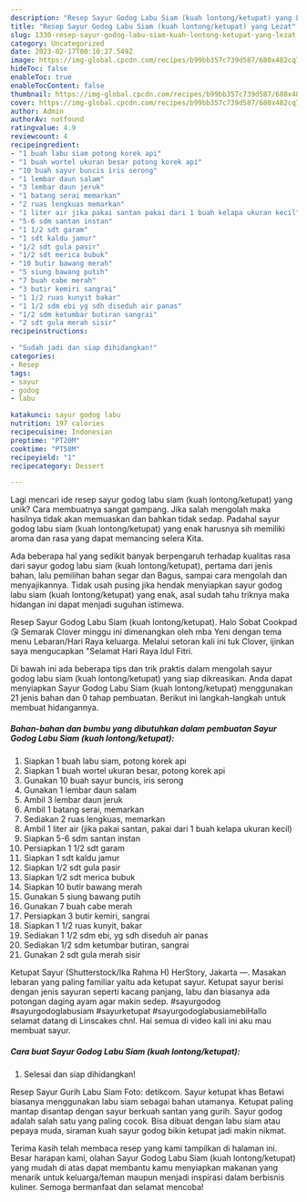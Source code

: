 ```yaml
---
description: "Resep Sayur Godog Labu Siam (kuah lontong/ketupat) yang Lezat"
title: "Resep Sayur Godog Labu Siam (kuah lontong/ketupat) yang Lezat"
slug: 1330-resep-sayur-godog-labu-siam-kuah-lontong-ketupat-yang-lezat
category: Uncategorized
date: 2023-02-17T00:10:27.549Z
image: https://img-global.cpcdn.com/recipes/b99bb357c739d587/680x482cq70/sayur-godog-labu-siam-kuah-lontongketupat-foto-resep-utama.jpg
hideToc: false
enableToc: true
enableTocContent: false
thumbnail: https://img-global.cpcdn.com/recipes/b99bb357c739d587/680x482cq70/sayur-godog-labu-siam-kuah-lontongketupat-foto-resep-utama.jpg
cover: https://img-global.cpcdn.com/recipes/b99bb357c739d587/680x482cq70/sayur-godog-labu-siam-kuah-lontongketupat-foto-resep-utama.jpg
author: Admin
authorAv: notfound
ratingvalue: 4.9
reviewcount: 4
recipeingredient:
- "1 buah labu siam potong korek api"
- "1 buah wortel ukuran besar potong korek api"
- "10 buah sayur buncis iris serong"
- "1 lembar daun salam"
- "3 lembar daun jeruk"
- "1 batang serai memarkan"
- "2 ruas lengkuas memarkan"
- "1 liter air jika pakai santan pakai dari 1 buah kelapa ukuran kecil"
- "5-6 sdm santan instan"
- "1 1/2 sdt garam"
- "1 sdt kaldu jamur"
- "1/2 sdt gula pasir"
- "1/2 sdt merica bubuk"
- "10 butir bawang merah"
- "5 siung bawang putih"
- "7 buah cabe merah"
- "3 butir kemiri sangrai"
- "1 1/2 ruas kunyit bakar"
- "1 1/2 sdm ebi yg sdh diseduh air panas"
- "1/2 sdm ketumbar butiran sangrai"
- "2 sdt gula merah sisir"
recipeinstructions:

- "Sudah jadi dan siap dihidangkan!"
categories:
- Resep
tags:
- sayur
- godog
- labu

katakunci: sayur godog labu 
nutrition: 197 calories
recipecuisine: Indonesian
preptime: "PT20M"
cooktime: "PT58M"
recipeyield: "1"
recipecategory: Dessert

---
```





Lagi mencari ide resep sayur godog labu siam (kuah lontong/ketupat) yang unik? Cara membuatnya sangat gampang. Jika salah mengolah maka hasilnya tidak akan memuaskan dan bahkan tidak sedap. Padahal sayur godog labu siam (kuah lontong/ketupat) yang enak harusnya sih memiliki aroma dan rasa yang dapat memancing selera Kita.





Ada beberapa hal yang sedikit banyak berpengaruh terhadap kualitas rasa dari sayur godog labu siam (kuah lontong/ketupat), pertama dari jenis bahan, lalu pemilihan bahan segar dan Bagus, sampai cara mengolah dan menyajikannya. Tidak usah pusing jika hendak menyiapkan sayur godog labu siam (kuah lontong/ketupat) yang enak,      asal sudah tahu triknya maka hidangan ini dapat menjadi suguhan istimewa.














Resep Sayur Godog Labu Siam (kuah lontong/ketupat). Halo Sobat Cookpad 😘 Semarak Clover minggu ini dimenangkan oleh mba Yeni dengan tema menu Lebaran/Hari Raya keluarga. Melalui setoran kali ini tuk Clover, ijinkan saya mengucapkan &#34;Selamat Hari Raya Idul Fitri.






Di bawah ini ada beberapa tips dan trik praktis dalam mengolah sayur godog labu siam (kuah lontong/ketupat) yang siap dikreasikan. Anda dapat menyiapkan Sayur Godog Labu Siam (kuah lontong/ketupat) menggunakan 21 jenis bahan dan 0 tahap pembuatan. Berikut ini langkah-langkah untuk membuat hidangannya.

<!--inarticleads1-->

##### Bahan-bahan dan bumbu yang dibutuhkan dalam pembuatan Sayur Godog Labu Siam (kuah lontong/ketupat):

1. Siapkan 1 buah labu siam, potong korek api
1. Siapkan 1 buah wortel ukuran besar, potong korek api
1. Gunakan 10 buah sayur buncis, iris serong
1. Gunakan 1 lembar daun salam
1. Ambil 3 lembar daun jeruk
1. Ambil 1 batang serai, memarkan
1. Sediakan 2 ruas lengkuas, memarkan
1. Ambil 1 liter air (jika pakai santan, pakai dari 1 buah kelapa ukuran kecil)
1. Siapkan 5-6 sdm santan instan
1. Persiapkan 1 1/2 sdt garam
1. Siapkan 1 sdt kaldu jamur
1. Siapkan 1/2 sdt gula pasir
1. Siapkan 1/2 sdt merica bubuk
1. Siapkan 10 butir bawang merah
1. Gunakan 5 siung bawang putih
1. Gunakan 7 buah cabe merah
1. Persiapkan 3 butir kemiri, sangrai
1. Siapkan 1 1/2 ruas kunyit, bakar
1. Sediakan 1 1/2 sdm ebi, yg sdh diseduh air panas
1. Sediakan 1/2 sdm ketumbar butiran, sangrai
1. Gunakan 2 sdt gula merah sisir


Ketupat Sayur (Shutterstock/Ika Rahma H) HerStory, Jakarta —. Masakan lebaran yang paling familiar yaitu ada ketupat sayur. Ketupat sayur berisi dengan jenis sayuran seperti kacang panjang, labu dan biasanya ada potongan daging ayam agar makin sedep. #sayurgodog #sayurgodoglabusiam #sayurketupat #sayurgodoglabusiamebiHallo selamat datang di Linscakes chnl. Hai semua di video kali ini aku mau membuat sayur. 

<!--inarticleads2-->

##### Cara buat Sayur Godog Labu Siam (kuah lontong/ketupat):


1. Selesai dan siap dihidangkan!

Resep Sayur Gurih Labu Siam Foto: detikcom. Sayur ketupat khas Betawi biasanya menggunakan labu siam sebagai bahan utamanya. Ketupat paling mantap disantap dengan sayur berkuah santan yang gurih. Sayur godog adalah salah satu yang paling cocok. Bisa dibuat dengan labu siam atau pepaya muda, siraman kuah sayur godog bikin ketupat jadi makin nikmat. 

Terima kasih telah membaca resep yang kami tampilkan di halaman ini. Besar harapan kami, olahan Sayur Godog Labu Siam (kuah lontong/ketupat) yang mudah di atas dapat membantu kamu menyiapkan makanan yang menarik untuk keluarga/teman maupun menjadi inspirasi dalam berbisnis kuliner. Semoga bermanfaat dan selamat mencoba!
